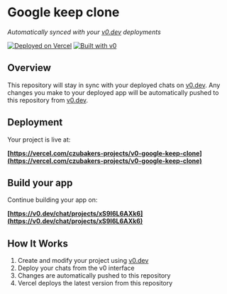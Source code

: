 # Google keep clone

*Automatically synced with your [v0.dev](https://v0.dev) deployments*

[![Deployed on Vercel](https://img.shields.io/badge/Deployed%20on-Vercel-black?style=for-the-badge&logo=vercel)](https://vercel.com/czubakers-projects/v0-google-keep-clone)
[![Built with v0](https://img.shields.io/badge/Built%20with-v0.dev-black?style=for-the-badge)](https://v0.dev/chat/projects/xS9I6L6AXk6)

## Overview

This repository will stay in sync with your deployed chats on [v0.dev](https://v0.dev).
Any changes you make to your deployed app will be automatically pushed to this repository from [v0.dev](https://v0.dev).

## Deployment

Your project is live at:

**[https://vercel.com/czubakers-projects/v0-google-keep-clone](https://vercel.com/czubakers-projects/v0-google-keep-clone)**

## Build your app

Continue building your app on:

**[https://v0.dev/chat/projects/xS9I6L6AXk6](https://v0.dev/chat/projects/xS9I6L6AXk6)**

## How It Works

1. Create and modify your project using [v0.dev](https://v0.dev)
2. Deploy your chats from the v0 interface
3. Changes are automatically pushed to this repository
4. Vercel deploys the latest version from this repository